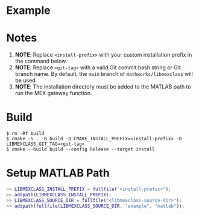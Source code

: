 # Example

# Notes

1. **NOTE**: Replace `<install-prefix>` with your custom installation prefix in the command below.
2. **NOTE**: Replace `<git-tag>` with a valid Git commit hash string or Git branch name. By default, the `main` branch of `mathworks/libmexclass` will be used.
3. **NOTE**: The installation directory must be added to the MATLAB path to run the MEX gateway function.

# Build

```shell
$ rm -Rf build
$ cmake -S . -B build -D CMAKE_INSTALL_PREFIX=<install-prefix> -D LIBMEXCLASS_GIT_TAG=<git-tag>
$ cmake --build build --config Release --target install
```

# Setup MATLAB Path

```matlab
>> LIBMEXCLASS_INSTALL_PREFIX = fullfile("<install-prefix>");
>> addpath(LIBMEXCLASS_INSTALL_PREFIX);
>> LIBMEXCLASS_SOURCE_DIR = fullfile("<libmexclass-source-dir>");
>> addpath(fullfile(LIBMEXCLASS_SOURCE_DIR, "example", "matlab"));
```
